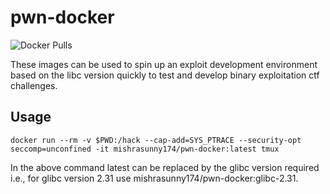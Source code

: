 # pwn-docker

![Docker Pulls](https://img.shields.io/docker/pulls/mishrasunny174/pwn-docker)

These images can be used to spin up an exploit development environment based on the libc version quickly to test and develop binary exploitation ctf challenges.

## Usage

```
docker run --rm -v $PWD:/hack --cap-add=SYS_PTRACE --security-opt seccomp=unconfined -it mishrasunny174/pwn-docker:latest tmux
```

In the above command latest can be replaced by the glibc version required i.e., for glibc version 2.31 use mishrasunny174/pwn-docker:glibc-2.31.